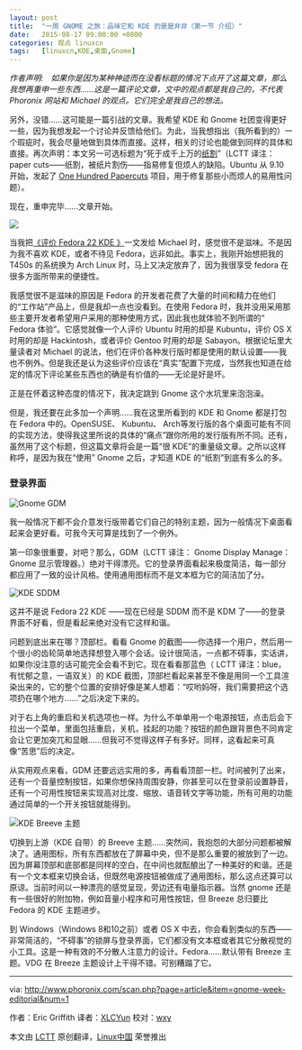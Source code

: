 ```yaml
---
layout: post
title:	"一周 GNOME 之旅：品味它和 KDE 的是是非非（第一节 介绍）"
date:	2015-08-17 09:00:00 +0800 
categories:	观点 linuxcn 
tags:	[linuxcn,KDE,桌面,Gnome]
---
```



*作者声明:　如果你是因为某种神迹而在没看标题的情况下点开了这篇文章，那么我想再重申一些东西……这是一篇评论文章，文中的观点都是我自己的，不代表 Phoronix 网站和 Michael 的观点。它们完全是我自己的想法。*


另外，没错……这可能是一篇引战的文章。我希望 KDE 和 Gnome 社团变得更好一些，因为我想发起一个讨论并反馈给他们。为此，当我想指出（我所看到的）一个瑕疵时，我会尽量地做到具体而直接。这样，相关的讨论也能做到同样的具体和直接。再次声明：本文另一可选标题为“死于成千上万的[纸割](https://wiki.ubuntu.com/One%20Hundred%20Papercuts)”（LCTT 译注：paper cuts——纸割，被纸片割伤——指易修复但烦人的缺陷。Ubuntu 从 9.10 开始，发起了 [One Hundred Papercuts](https://wiki.ubuntu.com/One%20Hundred%20Papercuts) 项目，用于修复那些小而烦人的易用性问题）。


现在，重申完毕……文章开始。


![](/Asserts/Images//attachment/album/201508/17/061110s4tgjg8bjbzymg58.jpeg)


当我把[《评价 Fedora 22 KDE 》](http://www.phoronix.com/scan.php?page=article&item=fedora-22-kde&num=1)一文发给 Michael 时，感觉很不是滋味。不是因为我不喜欢 KDE，或者不待见 Fedora，远非如此。事实上，我刚开始想把我的 T450s 的系统换为 Arch Linux 时，马上又决定放弃了，因为我很享受 fedora 在很多方面所带来的便捷性。


我感觉很不是滋味的原因是 Fedora 的开发者花费了大量的时间和精力在他们的“工作站”产品上，但是我却一点也没看到。在使用 Fedora 时，我并没用采用那些主要开发者希望用户采用的那种使用方式，因此我也就体验不到所谓的“ Fedora 体验”。它感觉就像一个人评价 Ubuntu 时用的却是 Kubuntu，评价 OS X 时用的却是 Hackintosh，或者评价 Gentoo 时用的却是 Sabayon。根据论坛里大量读者对 Michael 的说法，他们在评价各种发行版时都是使用的默认设置——我也不例外。但是我还是认为这些评价应该在“真实”配置下完成，当然我也知道在给定的情况下评论某些东西也的确是有价值的——无论是好是坏。


正是在怀着这种态度的情况下，我决定跳到 Gnome 这个水坑里来泡泡澡。


但是，我还要在此多加一个声明……我在这里所看到的 KDE 和 Gnome 都是打包在 Fedora 中的。OpenSUSE、 Kubuntu、 Arch等发行版的各个桌面可能有不同的实现方法，使得我这里所说的具体的“痛点”跟你所用的发行版有所不同。还有，虽然用了这个标题，但这篇文章将会是一篇“很 KDE”的重量级文章。之所以这样称呼，是因为我在“使用” Gnome 之后，才知道 KDE 的“纸割”到底有多么的多。


### 登录界面


![Gnome GDM](/Asserts/Images//attachment/album/201508/17/061126o0364cjnq00wic3w.jpeg)


我一般情况下都不会介意发行版带着它们自己的特别主题，因为一般情况下桌面看起来会更好看。可我今天可算是找到了一个例外。


第一印象很重要，对吧？那么，GDM（LCTT 译注： Gnome Display Manage：Gnome 显示管理器。）绝对干得漂亮。它的登录界面看起来极度简洁，每一部分都应用了一致的设计风格。使用通用图标而不是文本框为它的简洁加了分。


![KDE SDDM](/Asserts/Images//attachment/album/201508/17/061158g1t1zupn11117oaf.jpeg)


这并不是说 Fedora 22 KDE ——现在已经是 SDDM 而不是 KDM 了——的登录界面不好看，但是看起来绝对没有它这样和谐。


问题到底出来在哪？顶部栏。看看 Gnome 的截图——你选择一个用户，然后用一个很小的齿轮简单地选择想登入哪个会话。设计很简洁，一点都不碍事，实话讲，如果你没注意的话可能完全会看不到它。现在看看那蓝色（ LCTT 译注：blue，有忧郁之意，一语双关）的 KDE 截图，顶部栏看起来甚至不像是用同一个工具渲染出来的，它的整个位置的安排好像是某人想着：“哎哟妈呀，我们需要把这个选项扔在哪个地方……”之后决定下来的。


对于右上角的重启和关机选项也一样。为什么不单单用一个电源按钮，点击后会下拉出一个菜单，里面包括重启，关机，挂起的功能？按钮的颜色跟背景色不同肯定会让它更加突兀和显眼……但我可不觉得这样子有多好。同样，这看起来可真像“苦思”后的决定。


从实用观点来看，GDM 还要远远实用的多，再看看顶部一栏。时间被列了出来，还有一个音量控制按钮，如果你想保持周围安静，你甚至可以在登录前设置静音，还有一个可用性按钮来实现高对比度、缩放、语音转文字等功能，所有可用的功能通过简单的一个开关按钮就能得到。


![KDE Breeve 主题](/Asserts/Images//attachment/album/201508/17/061236tp1puggkk1h5h6jt.jpeg)


切换到上游（KDE 自带）的 Breeve 主题……突然间，我抱怨的大部分问题都被解决了。通用图标，所有东西都放在了屏幕中央，但不是那么重要的被放到了一边。因为屏幕顶部和底部都是同样的空白，在中间也就酝酿出了一种美好的和谐。还是有一个文本框来切换会话，但既然电源按钮被做成了通用图标，那么这点还算可以原谅。当前时间以一种漂亮的感觉呈现，旁边还有电量指示器。当然 gnome 还是有一些很好的附加物，例如音量小程序和可用性按钮，但 Breeze 总归要比 Fedora 的 KDE 主题进步。


到 Windows（Windows 8和10之前）或者 OS X 中去，你会看到类似的东西——非常简洁的，“不碍事”的锁屏与登录界面，它们都没有文本框或者其它分散视觉的小工具。这是一种有效的不分散人注意力的设计。Fedora……默认带有 Breeze 主题。VDG 在 Breeze 主题设计上干得不错。可别糟蹋了它。




---


via: <http://www.phoronix.com/scan.php?page=article&item=gnome-week-editorial&num=1>


作者：Eric Griffith 译者：[XLCYun](https://github.com/XLCYun) 校对：[wxy](https://github.com/wxy)


本文由 [LCTT](https://github.com/LCTT/TranslateProject) 原创翻译，[Linux中国](https://linux.cn/) 荣誉推出
